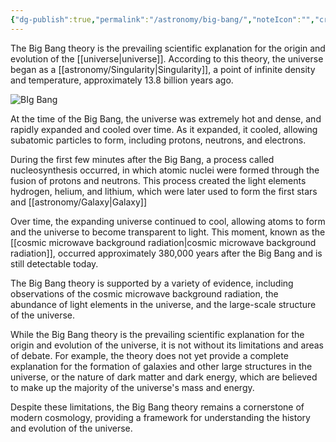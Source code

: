 ```yaml
---
{"dg-publish":true,"permalink":"/astronomy/big-bang/","noteIcon":"","created":"2023-11-15T21:17:09.037+05:30"}
---
```


The Big Bang theory is the prevailing scientific explanation for the origin and evolution of the [[universe\|universe]]. According to this theory, the universe began as a [[astronomy/Singularity\|Singularity]], a point of infinite density and temperature, approximately 13.8 billion years ago.

![BIg Bang](https://upload.wikimedia.org/wikipedia/commons/thumb/c/cf/The_History_of_the_Universe.jpg/800px-The_History_of_the_Universe.jpg?20150308174449)

At the time of the Big Bang, the universe was extremely hot and dense, and rapidly expanded and cooled over time. As it expanded, it cooled, allowing subatomic particles to form, including protons, neutrons, and electrons.

During the first few minutes after the Big Bang, a process called nucleosynthesis occurred, in which atomic nuclei were formed through the fusion of protons and neutrons. This process created the light elements hydrogen, helium, and lithium, which were later used to form the first stars and [[astronomy/Galaxy\|Galaxy]]

Over time, the expanding universe continued to cool, allowing atoms to form and the universe to become transparent to light. This moment, known as the [[cosmic microwave background radiation\|cosmic microwave background radiation]], occurred approximately 380,000 years after the Big Bang and is still detectable today.

The Big Bang theory is supported by a variety of evidence, including observations of the cosmic microwave background radiation, the abundance of light elements in the universe, and the large-scale structure of the universe.

While the Big Bang theory is the prevailing scientific explanation for the origin and evolution of the universe, it is not without its limitations and areas of debate. For example, the theory does not yet provide a complete explanation for the formation of galaxies and other large structures in the universe, or the nature of dark matter and dark energy, which are believed to make up the majority of the universe's mass and energy.

Despite these limitations, the Big Bang theory remains a cornerstone of modern cosmology, providing a framework for understanding the history and evolution of the universe.